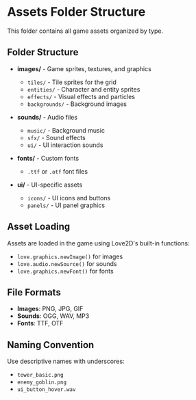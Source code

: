 # Assets Folder Structure

This folder contains all game assets organized by type.

## Folder Structure

- **images/** - Game sprites, textures, and graphics
  - `tiles/` - Tile sprites for the grid
  - `entities/` - Character and entity sprites
  - `effects/` - Visual effects and particles
  - `backgrounds/` - Background images

- **sounds/** - Audio files
  - `music/` - Background music
  - `sfx/` - Sound effects
  - `ui/` - UI interaction sounds

- **fonts/** - Custom fonts
  - `.ttf` or `.otf` font files

- **ui/** - UI-specific assets
  - `icons/` - UI icons and buttons
  - `panels/` - UI panel graphics

## Asset Loading

Assets are loaded in the game using Love2D's built-in functions:
- `love.graphics.newImage()` for images
- `love.audio.newSource()` for sounds
- `love.graphics.newFont()` for fonts

## File Formats

- **Images**: PNG, JPG, GIF
- **Sounds**: OGG, WAV, MP3
- **Fonts**: TTF, OTF

## Naming Convention

Use descriptive names with underscores:
- `tower_basic.png`
- `enemy_goblin.png`
- `ui_button_hover.wav`
